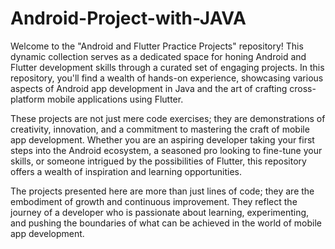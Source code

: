 # Android-Project-with-JAVA
Welcome to the "Android and Flutter Practice Projects" repository! This dynamic collection serves as a dedicated space for honing Android and Flutter development skills through a curated set of engaging projects. In this repository, you'll find a wealth of hands-on experience, showcasing various aspects of Android app development in Java and the art of crafting cross-platform mobile applications using Flutter.

These projects are not just mere code exercises; they are demonstrations of creativity, innovation, and a commitment to mastering the craft of mobile app development. Whether you are an aspiring developer taking your first steps into the Android ecosystem, a seasoned pro looking to fine-tune your skills, or someone intrigued by the possibilities of Flutter, this repository offers a wealth of inspiration and learning opportunities.

The projects presented here are more than just lines of code; they are the embodiment of growth and continuous improvement. They reflect the journey of a developer who is passionate about learning, experimenting, and pushing the boundaries of what can be achieved in the world of mobile app development.
